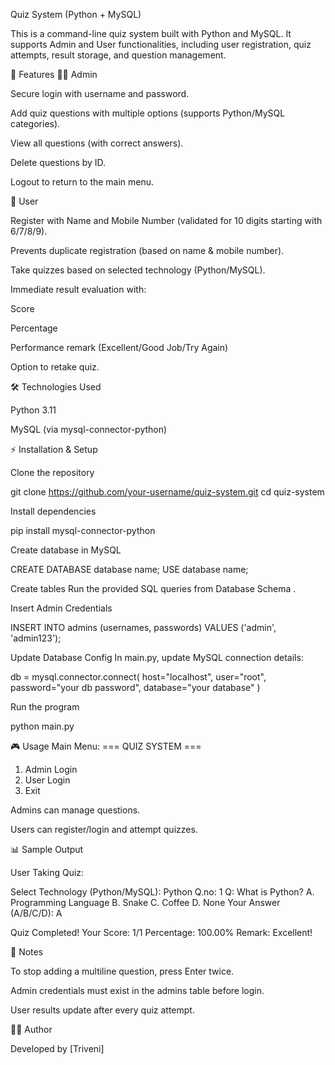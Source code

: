 Quiz System (Python + MySQL)

This is a command-line quiz system built with Python and MySQL.
It supports Admin and User functionalities, including user registration, quiz attempts, result storage, and question management.

🚀 Features
👨‍💻 Admin

Secure login with username and password.

Add quiz questions with multiple options (supports Python/MySQL categories).

View all questions (with correct answers).

Delete questions by ID.

Logout to return to the main menu.

🙋 User

Register with Name and Mobile Number (validated for 10 digits starting with 6/7/8/9).

Prevents duplicate registration (based on name & mobile number).

Take quizzes based on selected technology (Python/MySQL).

Immediate result evaluation with:

Score

Percentage

Performance remark (Excellent/Good Job/Try Again)

Option to retake quiz.

🛠️ Technologies Used

Python 3.11

MySQL (via mysql-connector-python)

⚡ Installation & Setup

Clone the repository

git clone https://github.com/your-username/quiz-system.git
cd quiz-system


Install dependencies

pip install mysql-connector-python


Create database in MySQL

CREATE DATABASE database name;
USE database name;


Create tables
Run the provided SQL queries from Database Schema
.

Insert Admin Credentials

INSERT INTO admins (usernames, passwords) VALUES ('admin', 'admin123');


Update Database Config
In main.py, update MySQL connection details:

db = mysql.connector.connect(
    host="localhost",
    user="root",
    password="your db password",
    database="your database"
)


Run the program

python main.py

🎮 Usage
Main Menu:
=== QUIZ SYSTEM ===
1. Admin Login
2. User Login
3. Exit


Admins can manage questions.

Users can register/login and attempt quizzes.

📊 Sample Output

User Taking Quiz:

Select Technology (Python/MySQL): Python
Q.no: 1
Q: What is Python?
A. Programming Language
B. Snake
C. Coffee
D. None
Your Answer (A/B/C/D): A

Quiz Completed! Your Score: 1/1
Percentage: 100.00%
Remark: Excellent!

📌 Notes

To stop adding a multiline question, press Enter twice.

Admin credentials must exist in the admins table before login.

User results update after every quiz attempt.

🧑‍💻 Author

Developed by [Triveni]
